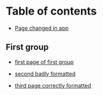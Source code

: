 # Table of contents

* [Page changed in app](README.md)

## First group

* [first page of first group](first-group/first-page-of-first-group.md)

* [second badly formatted](first-group/second-page-badly-formatted.md)

* [third page correctly formatted](first-group/third-page-correctly-formatted-from-shell.md)
